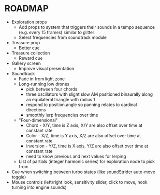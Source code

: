 # ROADMAP
- Exploration props
  - Add props to system that triggers their sounds in a tempo sequence (e.g. every 15 frames) similar to glitter
  - Select frequencies from soundtrack module
- Treasure prop
  - Better cue
- Treasure collection
  - Reward cue
- Gallery screen
  - Improve visual presentation
- Soundtrack
  - Fade in from light zone
  - Long-running low drones
    - pick between four chords
    - three oscillators with slight slow AM positioned binaurally along an equilateral triangle with radius 1
    - respond to position.angle so panning relates to cardinal directions
    - smoothly lerp frequencies over time
  - "Four-dimensional"
    - Chord - X/Y, time is Z axis, X/Y are also offset over time at constant rate
    - Color - X/Z, time is Y axis, X/Z are also offset over time at constant rate
    - Inversion - Y/Z, time is X axis, Y/Z are also offset over time at constant rate
    - need to know previous and next values for lerping
  - List of partials (integer harmonic series) for exploration node to pick from
- Cue when switching between turbo states (like soundStrider auto-move toggle)
- Mouse controls (left/right look, sensitivity slider, click to move, hook turning into engine sounds)
